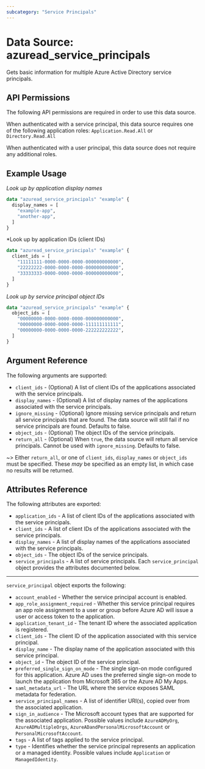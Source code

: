 ```yaml
---
subcategory: "Service Principals"
---
```


# Data Source: azuread_service_principals

Gets basic information for multiple Azure Active Directory service principals.

## API Permissions

The following API permissions are required in order to use this data source.

When authenticated with a service principal, this data source requires one of the following application roles: `Application.Read.All` or `Directory.Read.All`

When authenticated with a user principal, this data source does not require any additional roles.

## Example Usage

*Look up by application display names*

```terraform
data "azuread_service_principals" "example" {
  display_names = [
    "example-app",
    "another-app",
  ]
}
```

*Look up by application IDs (client IDs)

```terraform
data "azuread_service_principals" "example" {
  client_ids = [
    "11111111-0000-0000-0000-000000000000",
    "22222222-0000-0000-0000-000000000000",
    "33333333-0000-0000-0000-000000000000",
  ]
}
```

*Look up by service principal object IDs*

```terraform
data "azuread_service_principals" "example" {
  object_ids = [
    "00000000-0000-0000-0000-000000000000",
    "00000000-0000-0000-0000-111111111111",
    "00000000-0000-0000-0000-222222222222",
  ]
}
```

## Argument Reference

The following arguments are supported:

* `client_ids` - (Optional) A list of client IDs of the applications associated with the service principals.
* `display_names` - (Optional) A list of display names of the applications associated with the service principals.
* `ignore_missing` - (Optional) Ignore missing service principals and return all service principals that are found. The data source will still fail if no service principals are found. Defaults to false.
* `object_ids` - (Optional) The object IDs of the service principals.
* `return_all` - (Optional) When `true`, the data source will return all service principals. Cannot be used with `ignore_missing`. Defaults to false.

~> Either `return_all`, or one of `client_ids`, `display_names` or `object_ids` must be specified. These _may_ be specified as an empty list, in which case no results will be returned.

## Attributes Reference

The following attributes are exported:

* `application_ids` - A list of client IDs of the applications associated with the service principals.
* `client_ids` - A list of client IDs of the applications associated with the service principals.
* `display_names` - A list of display names of the applications associated with the service principals.
* `object_ids` - The object IDs of the service principals.
* `service_principals` - A list of service principals. Each `service_principal` object provides the attributes documented below.

---

`service_principal` object exports the following:

* `account_enabled` - Whether the service principal account is enabled.
* `app_role_assignment_required` - Whether this service principal requires an app role assignment to a user or group before Azure AD will issue a user or access token to the application.
* `application_tenant_id` - The tenant ID where the associated application is registered.
* `client_ids` - The client ID of the application associated with this service principal.
* `display_name` - The display name of the application associated with this service principal.
* `object_id` - The object ID of the service principal.
* `preferred_single_sign_on_mode` - The single sign-on mode configured for this application. Azure AD uses the preferred single sign-on mode to launch the application from Microsoft 365 or the Azure AD My Apps.
* `saml_metadata_url` - The URL where the service exposes SAML metadata for federation.
* `service_principal_names` - A list of identifier URI(s), copied over from the associated application.
* `sign_in_audience` - The Microsoft account types that are supported for the associated application. Possible values include `AzureADMyOrg`, `AzureADMultipleOrgs`, `AzureADandPersonalMicrosoftAccount` or `PersonalMicrosoftAccount`.
* `tags` - A list of tags applied to the service principal.
* `type` - Identifies whether the service principal represents an application or a managed identity. Possible values include `Application` or `ManagedIdentity`.

